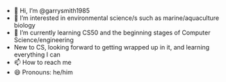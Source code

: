 - 👋 Hi, I’m @garrysmith1985
- 👀 I’m interested in environmental science/s such as marine/aquaculture biology
- 🌱 I’m currently learning CS50 and the beginning stages of Computer Science/engineering
-    New to CS, looking forward to getting wrapped up in it, and learning everything I can
- 📫 How to reach me
- 😄 Pronouns: he/him

<!---
garrysmith1985/garrysmith1985 is a ✨ special ✨ repository because its `README.md` (this file) appears on your GitHub profile.
You can click the Preview link to take a look at your changes.
--->
